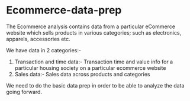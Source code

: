 # Ecommerce-data-prep

The Ecommerce analysis contains data from a particular eCommerce website which sells products in various categories; such as electronics, apparels, accessories etc.

We have data in 2 categories:- 
1) Transaction and time data:- Transaction time and value info for a particular housing society on a particular ecommerce website
2) Sales data:- Sales data across products and categories

We need to do the basic data prep in order to be able to analyze the data going forward.
